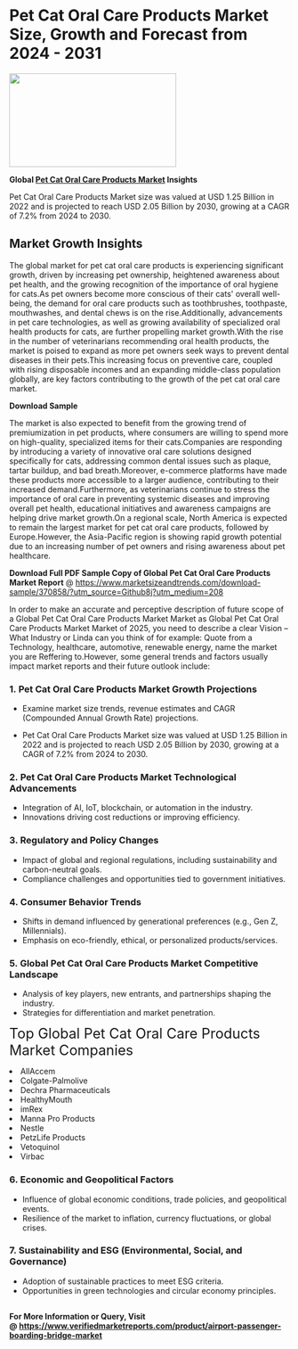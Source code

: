 <H1>Pet Cat Oral Care Products Market Size, Growth and Forecast from 2024 - 2031</H1><img class="aligncenter size-medium wp-image-584254" src="https://thirdeyenews.in/wp-content/uploads/2024/09/Global-Market-Research-300x168.jpeg" alt="" width="300" height="168" /><p><strong>Global&nbsp;<a href="https://www.marketsizeandtrends.com/download-sample/370858/?utm_source=Github8j?utm_medium=208">Pet Cat Oral Care Products Market</a> Insights</strong></p><p>Pet Cat Oral Care Products Market size was valued at USD 1.25 Billion in 2022 and is projected to reach USD 2.05 Billion by 2030, growing at a CAGR of 7.2% from 2024 to 2030.</p><p><h2>Market Growth Insights</h2> <p>The global market for pet cat oral care products is experiencing significant growth, driven by increasing pet ownership, heightened awareness about pet health, and the growing recognition of the importance of oral hygiene for cats.As pet owners become more conscious of their cats' overall well-being, the demand for oral care products such as toothbrushes, toothpaste, mouthwashes, and dental chews is on the rise.Additionally, advancements in pet care technologies, as well as growing availability of specialized oral health products for cats, are further propelling market growth.With the rise in the number of veterinarians recommending oral health products, the market is poised to expand as more pet owners seek ways to prevent dental diseases in their pets.This increasing focus on preventive care, coupled with rising disposable incomes and an expanding middle-class population globally, are key factors contributing to the growth of the pet cat oral care market.</p> <p><strong>Download Sample</strong></p> <p>The market is also expected to benefit from the growing trend of premiumization in pet products, where consumers are willing to spend more on high-quality, specialized items for their cats.Companies are responding by introducing a variety of innovative oral care solutions designed specifically for cats, addressing common dental issues such as plaque, tartar buildup, and bad breath.Moreover, e-commerce platforms have made these products more accessible to a larger audience, contributing to their increased demand.Furthermore, as veterinarians continue to stress the importance of oral care in preventing systemic diseases and improving overall pet health, educational initiatives and awareness campaigns are helping drive market growth.On a regional scale, North America is expected to remain the largest market for pet cat oral care products, followed by Europe.However, the Asia-Pacific region is showing rapid growth potential due to an increasing number of pet owners and rising awareness about pet healthcare.<p><span class=""><strong>Download Full PDF Sample Copy of Global Pet Cat Oral Care Products Market Report</strong> @ <a href="https://www.marketsizeandtrends.com/download-sample/370858/?utm_source=Github8j?utm_medium=208" target="_blank">https://www.marketsizeandtrends.com/download-sample/370858/?utm_source=Github8j?utm_medium=208</a></span></p><p>In order to make an accurate and perceptive description of future scope of a Global&nbsp;Pet Cat Oral Care Products Market Market as Global&nbsp;Pet Cat Oral Care Products Market Market of 2025, you need to describe a clear Vision &ndash; What Industry or Linda can you think of for example: Quote from a Technology, healthcare, automotive, renewable energy, name the market you are Reffering to.However, some general trends and factors usually impact market reports and their future outlook include:</p><h3>1.&nbsp;<strong>Pet Cat Oral Care Products Market Growth Projections</strong></h3><ul><li>Examine market size trends, revenue estimates and CAGR (Compounded Annual Growth Rate) projections.</li><li><p>Pet Cat Oral Care Products Market size was valued at USD 1.25 Billion in 2022 and is projected to reach USD 2.05 Billion by 2030, growing at a CAGR of 7.2% from 2024 to 2030.</p></li></ul><h3>2.&nbsp;<strong>Pet Cat Oral Care Products Market Technological Advancements</strong></h3><ul><li>Integration of AI, IoT, blockchain, or automation in the industry.</li><li>Innovations driving cost reductions or improving efficiency.</li></ul><h3>3.&nbsp;<strong>Regulatory and Policy Changes</strong></h3><ul><li>Impact of global and regional regulations, including sustainability and carbon-neutral goals.</li><li>Compliance challenges and opportunities tied to government initiatives.</li></ul><h3>4.&nbsp;<strong>Consumer Behavior Trends</strong></h3><ul><li>Shifts in demand influenced by generational preferences (e.g., Gen Z, Millennials).</li><li>Emphasis on eco-friendly, ethical, or personalized products/services.</li></ul><h3>5.&nbsp;<strong>Global Pet Cat Oral Care Products Market Competitive Landscape</strong></h3><ul><li>Analysis of key players, new entrants, and partnerships shaping the industry.</li><li>Strategies for differentiation and market penetration.</li></ul><p data-pm-slice="1 1 []"><span style="color: inherit; font-family: inherit; font-size: 25px;">Top Global Pet Cat Oral Care Products Market Companies</span></p><div class="" data-test-id=""><p><li>AllAccem</li><li> Colgate-Palmolive</li><li> Dechra Pharmaceuticals</li><li> HealthyMouth</li><li> imRex</li><li> Manna Pro Products</li><li> Nestle</li><li> PetzLife Products</li><li> Vetoquinol</li><li> Virbac</li></p></div><h3>6.&nbsp;<strong>Economic and Geopolitical Factors</strong></h3><ul><li>Influence of global economic conditions, trade policies, and geopolitical events.</li><li>Resilience of the market to inflation, currency fluctuations, or global crises.</li></ul><h3>7.&nbsp;<strong>Sustainability and ESG (Environmental, Social, and Governance)</strong></h3><ul><li>Adoption of sustainable practices to meet ESG criteria.</li><li>Opportunities in green technologies and circular economy principles.</li></ul><h2><strong style="font-size: 14px;">For More Information or Query, Visit @&nbsp;</strong><a style="background-color: #ffffff; font-size: 14px;" href="https://www.marketsizeandtrends.com/report/pet-cat-oral-care-products-market/" target="_blank">https://www.verifiedmarketreports.com/product/airport-passenger-boarding-bridge-market</a></h2>
